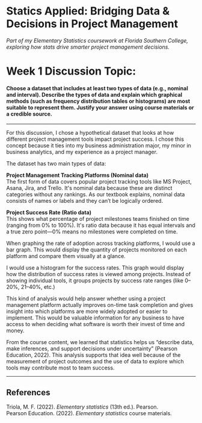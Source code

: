 # Statics Applied: Bridging Data & Decisions in Project Management

*Part of my Elementary Statistics coursework at Florida Southern College, exploring how stats drive smarter project management decisions.*

# Week 1 Discussion Topic:
#### Choose a dataset that includes at least two types of data (e.g., nominal and interval). Describe the types of data and explain which graphical methods (such as frequency distribution tables or histograms) are most suitable to represent them. Justify your answer using course materials or a credible source.

---
For this discussion, I chose a hypothetical dataset that looks at how different project management tools impact project success. I chose this concept because it ties into my business administration major, my minor in business analytics, and my experience as a project manager.

The dataset has two main types of data:

**Project Management Tracking Platforms (Nominal data)**  
The first form of data covers popular project tracking tools like MS Project, Asana, Jira, and Trello. It's nominal data because these are distinct categories without any rankings. As our textbook explains, nominal data consists of names or labels and they can’t be logically ordered.

**Project Success Rate (Ratio data)**  
This shows what percentage of project milestones teams finished on time (ranging from 0% to 100%). It's ratio data because it has equal intervals and a true zero point—0% means no milestones were completed on time.

When graphing the rate of adoption across tracking platforms, I would use a bar graph. This would display the quantity of projects monitored on each platform and compare them visually at a glance.

I would use a histogram for the success rates. This graph would display how the distribution of success rates is viewed among projects. Instead of showing individual tools, it groups projects by success rate ranges (like 0–20%, 21–40%, etc.)

This kind of analysis would help answer whether using a project management platform actually improves on-time task completion and gives insight into which platforms are more widely adopted or easier to implement. This would be valuable information for any business to have access to when deciding what software is worth their invest of time and money.

From the course content, we learned that statistics helps us “describe data, make inferences, and support decisions under uncertainty” (Pearson Education, 2022). This analysis supports that idea well because of the measurement of project outcomes and the use of data to explore which tools may contribute most to team success.

---

## References

Triola, M. F. (2022). *Elementary statistics* (13th ed.). Pearson.  
Pearson Education. (2022). *Elementary statistics* course materials.
